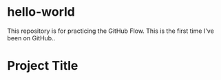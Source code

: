 # hello-world
This repository is for practicing the GitHub Flow.
This is the first time I've been on GitHub..
# Project Title
